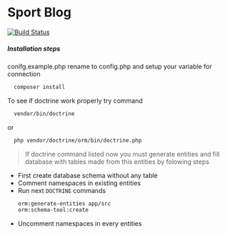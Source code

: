# Sport Blog

[![Build Status](https://img.shields.io/static/v1?label=Sport&message=Blog&color=success&style=for-the-badge)](https://github.com/MarkoIvkovicc/SportBlog)

<This will be description> 

##### Installation steps

  conifg.example.php rename to config.php and setup your variable for connection

  ```sh
    composer install
  ```
  To see if doctrine work properly try command
  ```sh
    vendor/bin/doctrine
  ```
or
  ```sh
    php vendor/doctrine/orm/bin/doctrine.php
  ```
   
>If doctrine command listed now you must generate entities and fill database with tables made from this entities by folowing steps
  - First create database schema without any table
  - Comment namespaces in existing entities
  - Run next `DOCTRINE` commands
    ```sh
    orm:generate-entities app/src
    orm:schema-tool:create
    ```
  - Uncomment namespaces in every entities